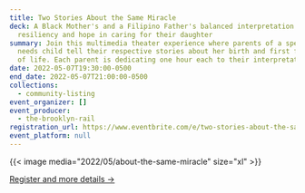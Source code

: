 ```yaml
---
title: Two Stories About the Same Miracle
deck: A Black Mother's and a Filipino Father's balanced interpretation of
  resiliency and hope in caring for their daughter
summary: Join this multimedia theater experience where parents of a special
  needs child tell their respective stories about her birth and first few years
  of life. Each parent is dedicating one hour each to their interpretation.
date: 2022-05-07T19:30:00-0500
end_date: 2022-05-07T21:00:00-0500
collections:
  - community-listing
event_organizer: []
event_producer:
  - the-brooklyn-rail
registration_url: https://www.eventbrite.com/e/two-stories-about-the-same-miracle-tickets-311319283357
event_platform: null
---
```

{{< image media="2022/05/about-the-same-miracle" size="xl" >}}

[Register and more details →](https://www.eventbrite.com/e/two-stories-about-the-same-miracle-tickets-311319283357)